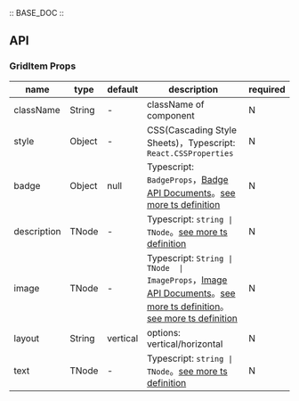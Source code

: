 :: BASE_DOC ::

## API

### GridItem Props

name | type | default | description | required
-- | -- | -- | -- | --
className | String | - | className of component | N
style | Object | - | CSS(Cascading Style Sheets)，Typescript: `React.CSSProperties` | N
badge | Object | null | Typescript: `BadgeProps`，[Badge API Documents](./badge?tab=api)。[see more ts definition](https://github.com/Tencent/tdesign-mobile-react/tree/develop/src/grid-item/type.ts) | N
description | TNode | - | Typescript: `string \| TNode`。[see more ts definition](https://github.com/Tencent/tdesign-mobile-react/blob/develop/src/common.ts) | N
image | TNode | - | Typescript: `String \| TNode  \| ImageProps`，[Image API Documents](./image?tab=api)。[see more ts definition](https://github.com/Tencent/tdesign-mobile-react/blob/develop/src/common.ts)。[see more ts definition](https://github.com/Tencent/tdesign-mobile-react/tree/develop/src/grid-item/type.ts) | N
layout | String | vertical | options: vertical/horizontal | N
text | TNode | - | Typescript: `string \| TNode`。[see more ts definition](https://github.com/Tencent/tdesign-mobile-react/blob/develop/src/common.ts) | N
